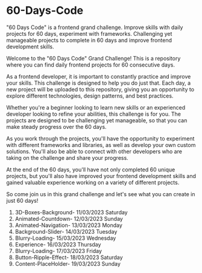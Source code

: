 # 60-Days-Code
"60 Days Code" is a frontend grand challenge. Improve skills with daily projects for 60 days, experiment with frameworks. Challenging yet manageable projects to complete in 60 days and improve frontend development skills.



Welcome to the "60 Days Code" Grand Challenge! This is a repository where you can find daily frontend projects for 60 consecutive days.

As a frontend developer, it is important to constantly practice and improve your skills. This challenge is designed to help you do just that. Each day, a new project will be uploaded to this repository, giving you an opportunity to explore different technologies, design patterns, and best practices.

Whether you're a beginner looking to learn new skills or an experienced developer looking to refine your abilities, this challenge is for you. The projects are designed to be challenging yet manageable, so that you can make steady progress over the 60 days.

As you work through the projects, you'll have the opportunity to experiment with different frameworks and libraries, as well as develop your own custom solutions. You'll also be able to connect with other developers who are taking on the challenge and share your progress.

At the end of the 60 days, you'll have not only completed 60 unique projects, but you'll also have improved your frontend development skills and gained valuable experience working on a variety of different projects.

So come join us in this grand challenge and let's see what you can create in just 60 days!

1) 3D-Boxes-Background-     11/03/2023 Saturday 
2) Animated-Countdown-      12/03/2023 Sunday
3) Animated-Navigation-     13/03/2023 Monday
4) Background-Slider-       14/03/2023 Tuesday     
5) Blurry-Loading-          15/03/2023 Wednesday           
6) Experience-              16/03/2023 Thursday 
7) Blurry-Loading-          17/03/2023 Friday
8) Button-Ripple-Effect-    18/03/2023 Saturday
9) Content-PlaceHolder-     19/03/2023 Sunday
